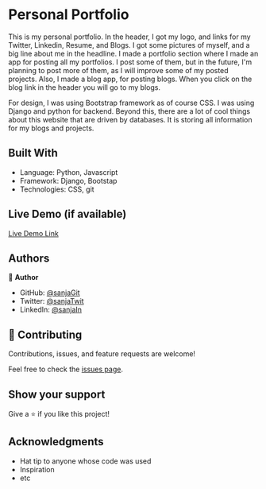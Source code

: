 # Personal Portfolio

This is my personal portfolio. In the header, I got my logo, and links for my Twitter, Linkedin, Resume, and Blogs. 
I got some pictures of myself, and a big line about me in the headline.
I made a portfolio section where I made an app for posting all my portfolios. 
I post some of them, but in the future, I'm planning to post more of them, as I will improve some of my posted projects.
Also, I made a blog app, for posting blogs. When you click on the blog link in the header you will go to my blogs.

For design, I was using Bootstrap framework as of course CSS.
I was using Django and python for backend.
Beyond this, there are a lot of cool things about this website that are driven by databases. It is storing all information for my blogs and projects.


## Built With

- Language: Python, Javascript
- Framework: Django, Bootstap
- Technologies: CSS, git


## Live Demo (if available)

[Live Demo Link](https://sanja42.pythonanywhere.com/)


## Authors

👤 **Author**

- GitHub: [@sanjaGit](https://github.com/Sanja969)
- Twitter: [@sanjaTwit](https://twitter.com/SanjaMandic42)
- LinkedIn: [@sanjaIn](https://linkedin.com/in/sanja-mandic-823995a2/)


## 🤝 Contributing

Contributions, issues, and feature requests are welcome!

Feel free to check the [issues page](../../issues/).

## Show your support

Give a ⭐️ if you like this project!

## Acknowledgments

- Hat tip to anyone whose code was used
- Inspiration
- etc

